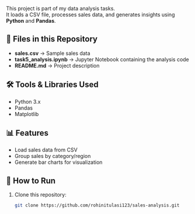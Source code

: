 This project is part of my data analysis tasks.  
It loads a CSV file, processes sales data, and generates insights using **Python** and **Pandas**.

## 📂 Files in this Repository
- **sales.csv** → Sample sales data
- **task5_analysis.ipynb** → Jupyter Notebook containing the analysis code
- **README.md** → Project description

## 🛠 Tools & Libraries Used
- Python 3.x
- Pandas
- Matplotlib

## 📊 Features
- Load sales data from CSV
- Group sales by category/region
- Generate bar charts for visualization

## 🚀 How to Run
1. Clone this repository:
   ```bash
   git clone https://github.com/rohinitulasi123/sales-analysis.git
